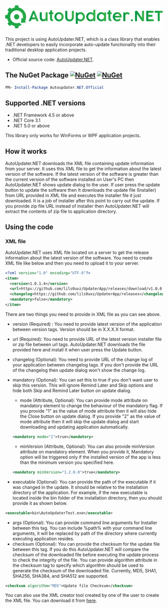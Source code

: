 # ![AutoUpdater.NET](Images/Horizontal.png)
This project is using AutoUpdater.NET, which is a class library that enables .NET developers to easily incorporate auto-update functionality into their traditional desktop application projects.

* Official source code: [AutoUpdater.NET](https://github.com/ravibpatel/AutoUpdater.NET).
## The NuGet Package  [![NuGet](https://img.shields.io/nuget/v/Autoupdater.NET.Official.svg)](https://www.nuget.org/packages/Autoupdater.NET.Official/) [![NuGet](https://img.shields.io/nuget/dt/Autoupdater.NET.Official.svg)](https://www.nuget.org/packages/Autoupdater.NET.Official/)

````powershell
PM> Install-Package Autoupdater.NET.Official
````

## Supported .NET versions

* .NET Framework 4.5 or above
* .NET Core 3.1
* .NET 5.0 or above

This library only works for WinForms or WPF application projects.

## How it works

AutoUpdater.NET downloads the XML file containing update information from your server. It uses this XML file to get the information about the latest version of the software. If the latest version of the software is greater than the current version of the software installed on User's PC then AutoUpdater.NET shows update dialog to the user. If user press the update button to update the software then It downloads the update file (Installer) from URL provided in XML file and executes the installer file it just downloaded. It is a job of installer after this point to carry out the update. If you provide zip file URL instead of installer then AutoUpdater.NET will extract the contents of zip file to application directory.

## Using the code

### XML file

AutoUpdater.NET uses XML file located on a server to get the release information about the latest version of the software. You need to create XML file like below and then you need to upload it to your server.

````xml
<?xml version="1.0" encoding="UTF-8"?>
<item>
  <version>1.0.1.4</version>
  <url>https://github.com/lils0uxz/UpdaterApp/releases/download/v1.0.0.0/Updater.zip</url>
  <changelog>https://github.com/lils0uxz/UpdaterApp/releases</changelog>
  <mandatory>false</mandatory>
</item>
````

There are two things you need to provide in XML file as you can see above.

* version (Required) : You need to provide latest version of the application between version tags. Version should be in X.X.X.X format.
* url (Required): You need to provide URL of the latest version installer file or zip file between url tags. AutoUpdater.NET downloads the file provided here and install it when user press the Update button.
* changelog (Optional): You need to provide URL of the change log of your application between changelog tags. If you don't provide the URL of the changelog then update dialog won't show the change log.
* mandatory (Optional): You can set this to true if you don't want user to skip this version. This will ignore Remind Later and Skip options and hide both Skip and Remind Later button on update dialog.
  * mode (Attribute, Optional): You can provide mode attribute on mandatory element to change the behaviour of the mandatory flag. If you provide "1" as the value of mode attribute then it will also hide the Close button on update dialog. If you provide "2" as the value of mode attribute then it will skip the update dialog and start downloading and updating application automatically.

   ````xml
   <mandatory mode="2">true</mandatory>
   ````

  * minVersion (Attribute, Optional): You can also provide minVersion attribute on mandatory element. When you provide it, Mandatory option will be triggered only if the installed version of the app is less than the minimum version you specified here.

   ````xml
   <mandatory minVersion="1.2.0.0">true</mandatory>
   ````

* executable (Optional): You can provide the path of the executable if it was changed in the update. It should be relative to the installation directory of the application. For example, if the new executable is located inside the bin folder of the installation directory, then you should provide it as shown below.

````xml
<executable>bin\AutoUpdaterTest.exe</executable>
````

* args (Optional): You can provide command line arguments for Installer between this tag. You can include %path% with your command line arguments, it will be replaced by path of the directory where currently executing application resides.
* checksum (Optional): You can provide the checksum for the update file between this tag. If you do this AutoUpdater.NET will compare the checksum of the downloaded file before executing the update process to check the integrity of the file. You can provide algorithm attribute in the checksum tag to specify which algorithm should be used to generate the checksum of the downloaded file. Currently, MD5, SHA1, SHA256, SHA384, and SHA512 are supported.

````xml
<checksum algorithm="MD5">Update file Checksum</checksum>
````

You can also use the XML creator tool created by one of the user to create the XML file. You can download it from [here](https://github.com/DwainSnickles/AutoUpdater.NET.XML-Creator-master/blob/master/AutoUpdaterXML.zip).
